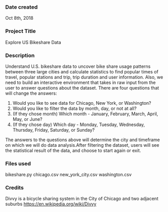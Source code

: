 ### Date created
Oct 8th, 2018

### Project Title
Explore US Bikeshare Data

### Description
Understand U.S. bikeshare data to uncover bike share usage patterns between three large cities and calculate statistics to find popular times of travel, popular stations and trip, trip duration and user information.
Also, we need to build an interactive environment that takes in raw input from the user to answer questions about the dataset. There are four questions that will change the answers:
1. Would you like to see data for Chicago, New York, or Washington?
2. Would you like to filter the data by month, day, or not at all?
3. (If they chose month) Which month - January, February, March, April, May, or June?
4. (If they chose day) Which day - Monday, Tuesday, Wednesday, Thursday, Friday, Saturday, or Sunday?

The answers to the questions above will determine the city and timeframe on which we will do data analysis.After filtering the dataset, users will see the statistical result of the data, and choose to start again or exit.

### Files used
bikeshare.py
chicago.csv
new_york_city.csv
washington.csv

### Credits
Divvy is a bicycle sharing system in the City of Chicago and two adjacent suburbs
https://en.wikipedia.org/wiki/Divvy
